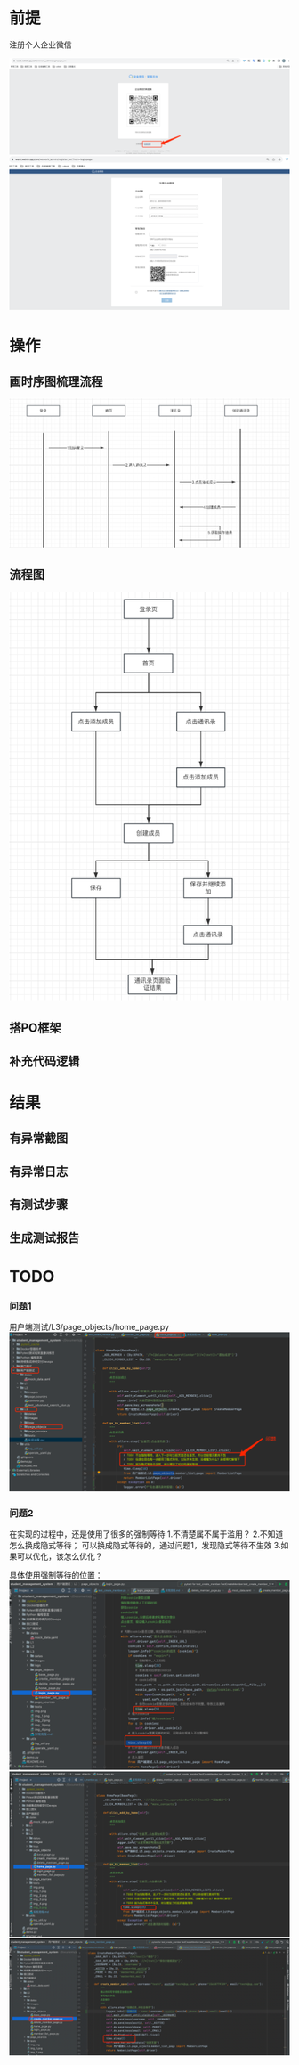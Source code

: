 # 前提

注册个人企业微信

![img.png](img.png)
![img_1.png](img_1.png)

# 操作

## 画时序图梳理流程
![img_2.png](img_2.png)

## 流程图
![img.png](img_3.png)

## 搭PO框架

## 补充代码逻辑

# 结果

## 有异常截图
## 有异常日志
## 有测试步骤
## 生成测试报告

# TODO
### 问题1
用户端测试/L3/page_objects/home_page.py
![img.png](img_4.png)

### 问题2
在实现的过程中，还是使用了很多的强制等待
1.不清楚属不属于滥用？
2.不知道怎么换成隐式等待； 可以换成隐式等待的，通过问题1，发现隐式等待不生效
3.如果可以优化，该怎么优化？

具体使用强制等待的位置：
![img_5.png](img_5.png)
![img_6.png](img_6.png)
![img_7.png](img_7.png)
